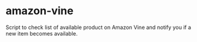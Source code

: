 amazon-vine
===========

Script to check list of available product on Amazon Vine and notify you if a new item becomes available.
